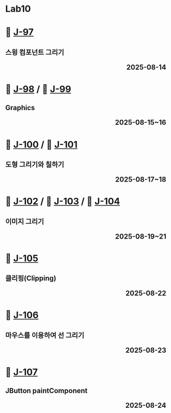 # Lab10

# 📖 [J-97](./J_97.md)
**스윙 컴포넌트 그리기** <p align='right'>2025-08-14</p>
---
# 📖 [J-98](./J_98.md) / 📖 [J-99](./J_99.md)
**Graphics** <p align='right'>2025-08-15~16</p>
---
# 📖 [J-100](./J_100.md) / 📖 [J-101](./J_101.md)
**도형 그리기와 칠하기** <p align='right'>2025-08-17~18</p>
---
# 📖 [J-102](./J_102.md) / 📖 [J-103](./J_103.md) / 📖 [J-104](./J_104.md)
**이미지 그리기** <p align='right'>2025-08-19~21</p>
---
# 📖 [J-105](./J_105.md)
**클리핑(Clipping)** <p align='right'>2025-08-22</p>
---
# 📖 [J-106](./J_106.md)
**마우스를 이용하여 선 그리기** <p align='right'>2025-08-23</p>
---
# 📖 [J-107](./J_107.md)
**JButton paintComponent** <p align='right'>2025-08-24</p>
---

